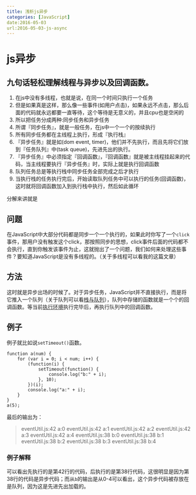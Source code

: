 ```yaml
---
title: 浅析js异步
categories: [JavaScript]
date:2016-05-03
url:2016-05-03-js-async
---
```


# js异步

## 九句话轻松理解线程与异步以及回调函数。

1. 在js中没有多线程，也就是说，在同一个时间只执行一个任务
2. 但是如果真是这样，那么像一些事件(如用户点击)，如果永远不点击，那么后面的代码就永远都要一直等待，这个等待是无意义的，并且cpu也是空闲的
3. 所以把任务分成两种:同步任务和异步任务
4. 所谓『同步任务』，就是一般任务，在js中一个一个的按续执行
5. 所有同步任务都在主线程上执行，形成『执行栈』
6. 『异步任务』就是如(dom event, timer)，他们并不先执行，而且先将它们放到『任务队列』中(task queue)，先进先出的执行。
7. 『异步任务』中必须指定『回调函数』，『回调函数』就是被主线程挂起来的代码，当主线程要执行『异步任务』时，实际上就是执行回调函数
8. 队列任务总是等执行栈中同步任务全部完成之后才执行
9. 当执行栈的任务执行完后，开始读取队列任务中可以执行的任务(回调函数)，这时就将回调函数加入到执行栈中执行，然后如此循环

分解来讲就是

## 问题

在JavaScript中大部分代码都是同步一个一个执行的，如果此时你写了一个`click`事件，那用户没有触发这个click，那按照同步的思想，click事件后面的代码都不会执行，直到你触发该事件为止，这就抛出了一个问题，我们如何来处理这些事件？要知道JavaScript是没有多线程的。（关于多线程可以看我的这篇文章）

## 方法

这时就是异步出场的时候了。对于异步任务，JavaScript并不直接执行，而是将它推入一个队列（关于队列可以看[栈与队列](http://www.sunopar.com/2016/05/03/js-async.html)），队列中存储的函数就是一个个的回调函数。等当前[执行环境](http://www.sunopar.com/2016/04/22/excution-context.html)执行完毕后，再执行队列中的回调函数。

## 例子

例子就比如说`setTimeout()`函数。

```
function a(num) {
	for (var i = 0; i < num; i++) {
		(function(i) {
			setTimeout(function() {
				console.log("b:" + i);
			}, 10);
		})(i);
		console.log("a:" + i);
	}
}
a(5);
```
最后的输出为：

>eventUtil.js:42 a:0
eventUtil.js:42 a:1
eventUtil.js:42 a:2
eventUtil.js:42 a:3
eventUtil.js:42 a:4
eventUtil.js:38 b:0
eventUtil.js:38 b:1
eventUtil.js:38 b:2
eventUtil.js:38 b:3
eventUtil.js:38 b:4

### 例子解释

可以看出先执行的是第42行的代码，后执行的是第38行代码，这很明显是因为第38行的代码是异步代码；而从`b`的输出是从0-4可以看出，这个异步代码被存放在是队列，因为这是先进先出加载的。